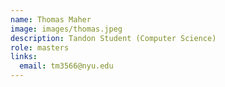 ```yaml
---
name: Thomas Maher
image: images/thomas.jpeg
description: Tandon Student (Computer Science)
role: masters
links:
  email: tm3566@nyu.edu
---
```


